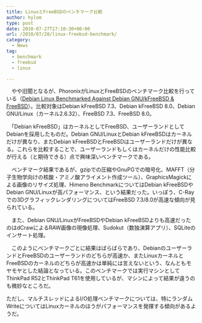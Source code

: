 ```yaml
---
title: LinuxとFreeBSDのベンチマーク比較
author: hylom
type: post
date: 2010-07-27T17:10:30+00:00
url: /2010/07/28/linux-freebsd-benchmark/
category:
  - News
tag:
  - benchmark
  - freebsd
  - linux

---
```

　やや旧聞となるが、PhoronixがLinuxとFreeBSDのベンチマーク比較を行っている（[Debian Linux Benchmarked Against Debian GNU/kFreeBSD &#038; FreeBSD][1]）。比較対象はDebian kFreeBSD 7.3、Debian kFreeBSD 8.0、Debian GNU/Linux（カーネル2.6.32）、FreeBSD 7.3、FreeBSD 8.0。

　「Debian kFreeBSD」はカーネルとしてFreeBSD、ユーザーランドとしてDebianを採用したものだ。Debian GNU/LinuxとDebian kFreeBSDはカーネルだけが異なり、またDebian kFreeBSDとFreeBSDはユーザーランドだけが異なる。これらを比較することで、ユーザーランドもしくはカーネルだけの性能比較が行える（と期待できる）点で興味深いベンチマークである。

　ベンチマーク結果であるが、gzipでの圧縮やGnuPGでの暗号化、MAFFT（分子生物学向けの核酸・アミノ酸アライメント作成ツール）、GraphicsMagickによる画像のリサイズ処理、Himeno BenchmarkについてはDebian kFreeBSDやDebian GNU/Linuxが高パフォーマンス、という結果だった。いっぽう、C-Rayでの3DグラフィックレンダリングについてはFreeBSD 7.3/8.0が高速な傾向が見られている。

　また、Debian GNU/LinuxがFreeBSDやDebian kFreeBSDよりも高速だったのはdCrawによるRAW画像の現像処理、Sudokut（数独演算アプリ）、SQLiteのインサート処理。

　このようにベンチマークごとに結果はばらばらであり、DebianのユーザーランドとFreeBSDのユーザーランドのどちらが高速か、またLinuxカーネルとFreeBSDのカーネルのどちらが高速かは単純には言えないという、なんともモヤモヤとした結論となっている。このベンチマークでは実行マシンとしてThinkPad R52とThinkPad T61を使用しているが、マシンによって結果が違うのも微妙なところだ。

ただし、マルチスレッドによるI/O処理ベンチマークについては、特にランダムWriteについてはLinuxカーネルのほうがパフォーマンスを発揮する傾向があるようだ。

 [1]: http://www.phoronix.com/scan.php?page=article&#038;item=debian_kfreebsd_h210
